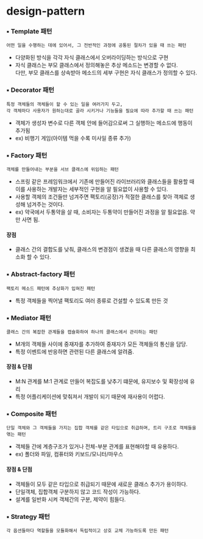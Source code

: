 # design-pattern


### ▪️ Template 패턴 
<pre><code>어떤 일을 수행하는 데에 있어서, 그 전반적인 과정에 공통된 절차가 있을 때 쓰는 패턴</code></pre>

- 다양화된 방식을 각각 자식 클래스에서 오버라이딩하는 방식으로 구현
- 자식 클래스는 부모 클래스에서 정의해놓은 추상 메소드는 변경할 수 없다.    
 다만, 부모 클래스를 상속받아 메소드의 세부 구현은 자식 클래스가 정의할 수 있다.

### ▪️ Decorator 패턴 
<pre><code>특정 객체들의 객체들이 할 수 있는 일을 여러가지 두고,     
각 객체마다 사용자가 원하는대로 골라 시키거나 기능들을 필요에 따라 추가할 때 쓰는 패턴
</code></pre>

- 객체가 생성자 변수로 다른 객체 안에 들어감으로써 그 실행하는 메소드에 행동이 추가됨
- ex) 비행기 게임(아이템 먹을 수록 미사일 종류 추가)

### ▪️ Factory 패턴 
<pre><code>객체를 만들어내는 부분을 서브 클래스에 위임하는 패턴
</code></pre>

- 스프링 같은 프레임워크에서 기존에 만들어진 라이브러리와 클래스들을 활용할 때    
  이를 사용하는 개발자는 세부적인 구현을 알 필요없이 사용할 수 있다.
- 사용할 객체의 조건들만 넘겨주면 팩토리(공장)가 적절한 클래스를 찾아 객체로 생성해 넘겨주는 것이다.
- ex) 약국에서 두통약을 살 때, 소비자는 두통약이 만들어진 과정을 알 필요없음. 약만 사면 됨.

#### 장점
- 클래스 간의 결합도를 낮춰, 클래스의 변경점이 생겼을 때 다른 클래스의 영향을 최소화 할 수 있다.

### ▪️ Abstract-factory 패턴
<pre><code>팩토리 메소드 패턴에 추상화가 입혀진 패턴
</code></pre>

- 특정 객체들을 찍어낼 팩토리도 여러 종류로 건설할 수 있도록 만든 것

### ▪️ Mediator 패턴
<pre><code>클래스 간의 복잡한 관계들을 캡슐화하여 하나의 클래스에서 관리하는 패턴
</code></pre>

- M개의 객체들 사이에 중재자를 추가하여 중재자가 모든 객체들의 통신을 담당.
- 특정 이벤트에 반응하면 관련된 다른 클래스에 알려줌.

#### 장점 & 단점
- M:N 관계를 M:1 관계로 만들어 복잡도를 낮추기 떄문에, 유지보수 및 확장성에 유리
- 특정 어플리케이션에 맞춰져서 개발이 되기 때문에 재사용이 어렵다.

### ▪️ Composite 패턴
<pre><code>단일 객체와 그 객체들을 가지는 집합 객체를 같은 타입으로 취급하며, 트리 구조로 객체들을 엮는 패턴
</code></pre>

- 객체들 간에 계층구조가 있거나 전체-부분 관계를 표현해야할 때 유용하다.
- ex) 폴더와 파일, 컴퓨터와 키보드/모니터/마우스

#### 장점 & 단점
- 객체들이 모두 같은 타입으로 취급되기 때문에 새로운 클래스 추가가 용이하다.
- 단일객체, 집합객체 구분하지 않고 코드 작성이 가능하다.
- 설계를 일반화 시켜 객체간의 구분, 제약이 힘들다.

### ▪️ Strategy 패턴
<pre><code>각 옵션들마다 역할들을 모듈화해서 독립적이고 상호 교체 가능하도록 만든 패턴
</code></pre>
